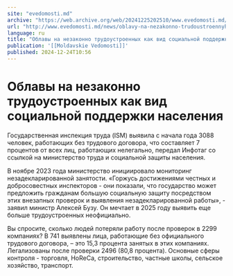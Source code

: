 ```yaml
---
site: "evedomosti.md"
archive: "https://web.archive.org/web/20241225202510/www.evedomosti.md/news/oblavy-na-nezakonno-trudoustroennyh-kak-vid-socialnoj-podder"
url: "http://www.evedomosti.md/news/oblavy-na-nezakonno-trudoustroennyh-kak-vid-socialnoj-podder"
language: ru
title: "Облавы на незаконно трудоустроенных как вид социальной поддержки населения"
publication: '[[Moldavskie Vedomosti]]'
published: 2024-12-24T10:56
---
```


# Облавы на незаконно трудоустроенных как вид социальной поддержки населения

Государственная инспекция труда (ISM) выявила с начала года 3088 человек, работающих без трудового договора, что составляет 7 процентов от всех лиц, работающих нелегально, передал Инфотаг со ссылкой на министерство труда и социальной защиты населения.

В ноябре 2023 года министерство инициировало мониторинг незадекларированной занятости. «Горжусь достижениями честных и добросовестных инспекторов - они показали, что государство может предложить гражданам большую социальную защиту посредством этих внезапных проверок и выявления незадекларированной работы», - заявил министр Алексей Бузу. Он мечтает в 2025 году выявить еще больше трудоустроенных неофициально.

Вы спросите, сколько людей потеряли работу после проверок в 2299 компаниях? В 741 выявлены лица, работающие без официального трудового договора, – это 15,3 процента занятых в этих компаниях. Легализованы после проверки 2496 (80,8 процента). Основные сферы контроля - торговля, HoReCa, строительство, частные школы, сельское хозяйство, транспорт.